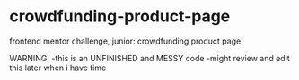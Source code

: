 # crowdfunding-product-page
frontend mentor challenge, junior: crowdfunding product page

WARNING:
-this is an UNFINISHED and MESSY code
-might review and edit this later when i have time
